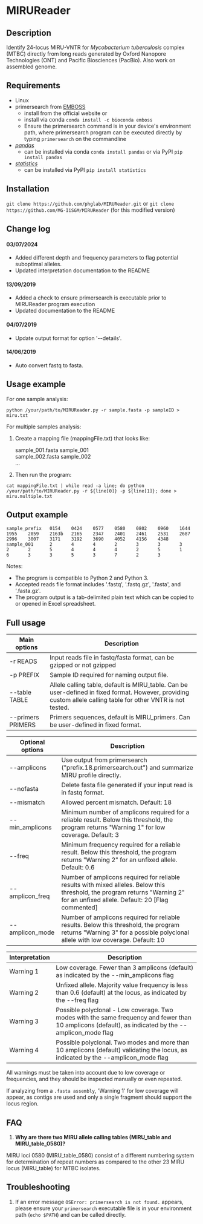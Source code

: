 # MIRUReader

## Description

Identify 24-locus MIRU-VNTR for _Mycobacterium tuberculosis_ complex (MTBC) directly from long reads generated by Oxford Nanopore Technologies (ONT) and Pacific Biosciences (PacBio). Also work on assembled genome.

## Requirements

- Linux
- primersearch from [EMBOSS](http://emboss.sourceforge.net/download/)
  - install from the official website or
  - install via conda `conda install -c bioconda emboss`
  - Ensure the primersearch command is in your device's environment path, where primersearch program can be executed directly by typing `primersearch` on the commandline
- [_pandas_](https://pandas.pydata.org/)
  - can be installed via conda `conda install pandas` or via PyPI `pip install pandas`
- [_statistics_](https://pypi.org/project/statistics/)
  - can be installed via PyPI `pip install statistics`

## Installation

`git clone https://github.com/phglab/MIRUReader.git` or `git clone https://github.com/MG-IiSGM/MIRUReader` (for this modified version)

## Change log

#### 03/07/2024

- Added different depth and frequency parameters to flag potential suboptimal alleles.
- Updated interpretation documentation to the README

#### 13/09/2019

- Added a check to ensure primersearch is executable prior to MIRUReader program execution
- Updated documentation to the README

#### 04/07/2019

- Update output format for option '--details'.

#### 14/06/2019

- Auto convert fastq to fasta.

## Usage example

For one sample analysis:

```
python /your/path/to/MIRUReader.py -r sample.fasta -p sampleID > miru.txt
```

For multiple samples analysis:

1. Create a mapping file (mappingFile.txt) that looks like:

   sample_001.fasta sample_001 \
   sample_002.fasta sample_002 \
   ...

2. Then run the program:

```
cat mappingFile.txt | while read -a line; do python /your/path/to/MIRUReader.py -r ${line[0]} -p ${line[1]}; done > miru.multiple.txt
```

## Output example

```
sample_prefix   0154    0424    0577    0580    0802    0960    1644    1955    2059    2163b   2165    2347    2401    2461    2531    2687    2996    3007    3171    3192    3690    4052    4156    4348
sample_001      2       4       4       2       3       3       3       2       2       5       4       4       4       2       5       1       6       3       3       5       3       7       2       3
```

Notes:

- The program is compatible to Python 2 and Python 3.
- Accepted reads file format includes '.fastq', '.fastq.gz', '.fasta', and '.fasta.gz'.
- The program output is a tab-delimited plain text which can be copied to or opened in Excel spreadsheet.

## Full usage

| Main options      | Description                                                                                                                                                    |
| ----------------- | -------------------------------------------------------------------------------------------------------------------------------------------------------------- |
| -r READS          | Input reads file in fastq/fasta format, can be gzipped or not gzipped                                                                                          |
| -p PREFIX         | Sample ID required for naming output file.                                                                                                                     |
| --table TABLE     | Allele calling table, default is MIRU_table. Can be user-defined in fixed format. However, providing custom allele calling table for other VNTR is not tested. |
| --primers PRIMERS | Primers sequences, default is MIRU_primers. Can be user-defined in fixed format.                                                                               |

| Optional options | Description                                                                                                                                                                     |
| ---------------- | ------------------------------------------------------------------------------------------------------------------------------------------------------------------------------- |
| --amplicons      | Use output from primersearch ("prefix.18.primersearch.out") and summarize MIRU profile directly.                                                                                |
| --nofasta        | Delete fasta file generated if your input read is in fastq format.                                                                                                              |
| --mismatch       | Allowed percent mismatch. Default: 18                                                                                                                                           |
| --min_amplicons  | Minimum number of amplicons required for a reliable result. Below this threshold, the program returns "Warning 1" for low coverage. Default: 3                                  |
| --freq           | Minimum frequency required for a reliable result. Below this threshold, the program returns "Warning 2" for an unfixed allele. Default: 0.6                                     |
| --amplicon_freq  | Number of amplicons required for reliable results with mixed alleles. Below this threshold, the program returns "Warning 2" for an unfixed allele. Default: 20 [Flag commented] |
| --amplicon_mode  | Number of amplicons required for reliable results. Below this threshold, the program returns "Warning 3" for a possible polyclonal allele with low coverage. Default: 10        |

| Interpretation | Description                                                                                                                                           |
| -------------- | ----------------------------------------------------------------------------------------------------------------------------------------------------- |
| Warning 1      | Low coverage. Fewer than 3 amplicons (default) as indicated by the --min_amplicons flag                                                               |
| Warning 2      | Unfixed allele. Majority value frequency is less than 0.6 (default) at the locus, as indicated by the --freq flag                                     |
| Warning 3      | Possible polyclonal - Low coverage. Two modes with the same frequency and fewer than 10 amplicons (default), as indicated by the --amplicon_mode flag |
| Warning 4      | Possible polyclonal. Two modes and more than 10 amplicons (default) validating the locus, as indicated by the --amplicon_mode flag                    |

All warnings must be taken into account due to low coverage or frequencies, and they should be inspected manually or even repeated.

If analyzing from a `.fasta assembly`, 'Warning 1' for low coverage will appear, as contigs are used and only a single fragment should support the locus region.

## FAQ

1. **Why are there two MIRU allele calling tables (MIRU_table and MIRU_table_0580)?**

MIRU loci 0580 (MIRU_table_0580) consist of a different numbering system for determination of repeat numbers as compared to the other 23 MIRU locus (MIRU_table) for MTBC isolates.

## Troubleshooting

1. If an error message `OSError: primersearch is not found.` appears, please ensure your `primersearch` executable file is in your environment path (`echo $PATH`) and can be called directly.
